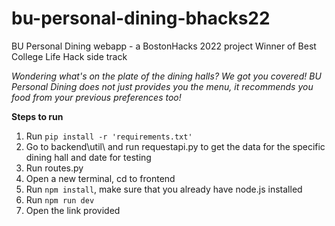 # bu-personal-dining-bhacks22
BU Personal Dining webapp - a BostonHacks 2022 project
Winner of Best College Life Hack side track

_Wondering what's on the plate of the dining halls? We got you covered! BU Personal Dining does not just provides you the menu, it recommends you food from your previous preferences too!_

**Steps to run**
1. Run `pip install -r 'requirements.txt' `
2. Go to backend\util\ and run requestapi.py to get the data for the specific dining hall and date for testing
3. Run routes.py
4. Open a new terminal, cd to frontend
5. Run `npm install`, make sure that you already have node.js installed
6. Run `npm run dev`
7. Open the link provided

